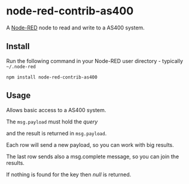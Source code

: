 # node-red-contrib-as400

A <a href="http://nodered.org" target="_new">Node-RED</a> node to read and write to a AS400 system.

Install
-------

Run the following command in your Node-RED user directory - typically `~/.node-red`

    npm install node-red-contrib-as400

Usage
-----

Allows basic access to a AS400 system.

The `msg.payload` must hold the <i>query</i>

and the result is returned in `msg.payload`.

Each row will send a new payload, so you can work with big results.

The last row sends also a msg.complete message, so you can join the results.

If nothing is found for the key then <i>null</i> is returned.

